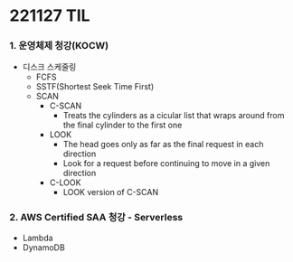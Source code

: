 # 221127 TIL
### 1. 운영체제 청강(KOCW)
* 디스크 스케줄링
    * FCFS
    * SSTF(Shortest Seek Time First)
    * SCAN
        * C-SCAN
            * Treats the cylinders as a cicular list that wraps around from the final cylinder to the first one
        * LOOK
            * The head goes only as far as the final request in each direction
            * Look for a request before continuing to move in a given direction
        * C-LOOK
            * LOOK version of C-SCAN
### 2. AWS Certified SAA 청강 - Serverless
* Lambda
* DynamoDB